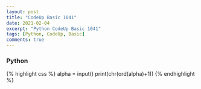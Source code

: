 ```yaml
---
layout: post
title: "CodeUp Basic 1041"
date: 2021-02-04
excerpt: "Python CodeUp Basic 1041"
tags: [Python, CodeUp, Basic]
comments: true
---
```


### Python
{% highlight css %}
alpha = input()
print(chr(ord(alpha)+1))
{% endhighlight %}